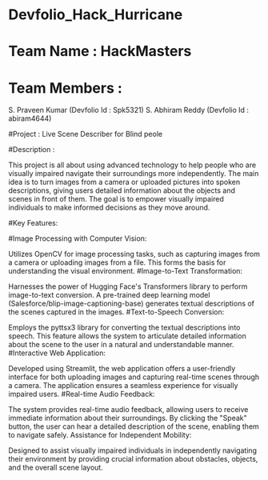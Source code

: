 # Devfolio_Hack_Hurricane

#  Team Name : HackMasters

# Team Members :
S. Praveen Kumar (Devfolio Id : Spk5321)
S. Abhiram Reddy (Devfolio Id : abiram4644)

#Project : Live Scene Describer for Blind peole

#Description :

This project is all about using advanced technology to help people who are visually impaired navigate their surroundings more independently. The main idea is to turn images from a camera or uploaded pictures into spoken descriptions, giving users detailed information about the objects and scenes in front of them. The goal is to empower visually impaired individuals to make informed decisions as they move around.

#Key Features:

#Image Processing with Computer Vision:

Utilizes OpenCV for image processing tasks, such as capturing images from a camera or uploading images from a file. This forms the basis for understanding the visual environment.
#Image-to-Text Transformation:

Harnesses the power of Hugging Face's Transformers library to perform image-to-text conversion. A pre-trained deep learning model (Salesforce/blip-image-captioning-base) generates textual descriptions of the scenes captured in the images.
#Text-to-Speech Conversion:

Employs the pyttsx3 library for converting the textual descriptions into speech. This feature allows the system to articulate detailed information about the scene to the user in a natural and understandable manner.
#Interactive Web Application:

Developed using Streamlit, the web application offers a user-friendly interface for both uploading images and capturing real-time scenes through a camera. The application ensures a seamless experience for visually impaired users.
#Real-time Audio Feedback:

The system provides real-time audio feedback, allowing users to receive immediate information about their surroundings. By clicking the "Speak" button, the user can hear a detailed description of the scene, enabling them to navigate safely.
Assistance for Independent Mobility:

Designed to assist visually impaired individuals in independently navigating their environment by providing crucial information about obstacles, objects, and the overall scene layout.

